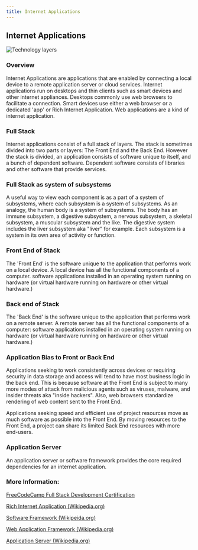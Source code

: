 ```yaml
---
title: Internet Applications
---
```

## Internet Applications

![Technology layers](https://upload.wikimedia.org/wikipedia/commons/9/9f/Linux_kernel_and_Computer_layers.png)

### Overview

Internet Applications are applications that are enabled by connecting a local device to a remote application server or cloud services.
Internet applications run on desktops and thin clients such as smart devices and other internet appliances.
Desktops commonly use web browsers to facilitate a connection.
Smart devices use either a web browser or a dedicated 'app' or Rich Internet Application.
Web applications are a kind of internet application.

### Full Stack

Internet applications consist of a full stack of layers.
The stack is sometimes divided into two parts or layers: The Front End and the Back End.
However the stack is divided, an application consists of software unique to itself, and a bunch of dependent software.
Dependent software consists of libraries and other software that provide services.

### Full Stack as system of subsystems

A useful way to view each component is as a part of a system of subsystems, where each subsystem is a system of subsystems.
As an analogy, the human body is a system of subsystems.
The body has an immune subsystem, a digestive subsystem, a nervous subsystem, a skeletal subsystem, a muscular subsystem and the like.
The digestive system includes the liver subsystem aka "liver" for example.
Each subsystem is a system in its own area of activity or function.

### Front End of Stack

The 'Front End' is the software unique to the application that performs work on a local device.
A local device has all the functional components of a computer.  software applications installed in an operating system running on hardware (or virtual hardware running on hardware or other virtual hardware.)

### Back end of Stack

The 'Back End' is the software unique to the application that performs work on a remote server.
A remote server has all the functional components of a computer: software applications installed in an operating system running on hardware (or virtual hardware running on hardware or other virtual hardware.)

### Application Bias to Front or Back End

Applications seeking to work consistently across devices or requiring security in data storage and access will tend to have most business logic in the back end.
This is because software at the Front End is subject to many more modes of attack from malicious agents such as viruses, malware, and insider threats aka "inside hackers".
Also, web browsers standardize rendering of web content sent to the Front End.

Applications seeking speed and efficient use of project resources move as much software as possible into the Front End.
By moving resources to the Front End, a project can share its limited Back End resources with more end-users.

### Application Server

An application server or software framework provides the core required dependencies for an internet application.


### More Information:

[FreeCodeCamp Full Stack Development Certification](https://guide.freecodecamp.org/meta/free-code-camp-full-stack-development-certification)

[Rich Internet Application (Wikipedia.org)](https://en.wikipedia.org/wiki/Rich_Internet_application)

[Software Framework (Wikipeida.org)](https://en.wikipedia.org/wiki/Software_framework)

[Web Application Framework (Wikipedia.org)](https://en.wikipedia.org/wiki/Web_framework)

[Application Server (Wikipedia.org)](https://en.wikipedia.org/wiki/Application_server)


